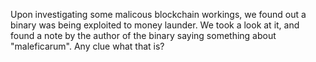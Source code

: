 Upon investigating some malicous blockchain workings, we found out a binary was being exploited to money launder. We took a look at it, and found a note by the author of the binary saying something about "maleficarum". Any clue what that is?
